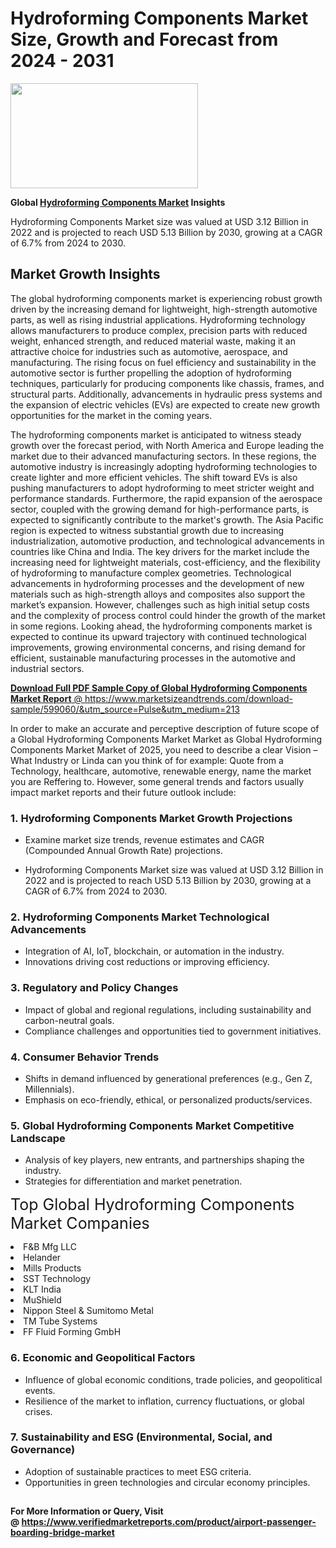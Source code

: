 <H1>Hydroforming Components Market Size, Growth and Forecast from 2024 - 2031</H1><img class="aligncenter size-medium wp-image-584254" src="https://thirdeyenews.in/wp-content/uploads/2024/09/Global-Market-Research-300x168.jpeg" alt="" width="300" height="168" /><p><strong>Global&nbsp;<a href="https://www.marketsizeandtrends.com/download-sample/599060/&amp;utm_source=Pulse&amp;utm_medium=213">Hydroforming Components Market</a> Insights</strong></p><p>Hydroforming Components Market size was valued at USD 3.12 Billion in 2022 and is projected to reach USD 5.13 Billion by 2030, growing at a CAGR of 6.7% from 2024 to 2030.</p><p><h2>Market Growth Insights</h2> <p>The global hydroforming components market is experiencing robust growth driven by the increasing demand for lightweight, high-strength automotive parts, as well as rising industrial applications. Hydroforming technology allows manufacturers to produce complex, precision parts with reduced weight, enhanced strength, and reduced material waste, making it an attractive choice for industries such as automotive, aerospace, and manufacturing. The rising focus on fuel efficiency and sustainability in the automotive sector is further propelling the adoption of hydroforming techniques, particularly for producing components like chassis, frames, and structural parts. Additionally, advancements in hydraulic press systems and the expansion of electric vehicles (EVs) are expected to create new growth opportunities for the market in the coming years.</p> <p><a href="#"></a></p> <p>The hydroforming components market is anticipated to witness steady growth over the forecast period, with North America and Europe leading the market due to their advanced manufacturing sectors. In these regions, the automotive industry is increasingly adopting hydroforming technologies to create lighter and more efficient vehicles. The shift toward EVs is also pushing manufacturers to adopt hydroforming to meet stricter weight and performance standards. Furthermore, the rapid expansion of the aerospace sector, coupled with the growing demand for high-performance parts, is expected to significantly contribute to the market's growth. The Asia Pacific region is expected to witness substantial growth due to increasing industrialization, automotive production, and technological advancements in countries like China and India. The key drivers for the market include the increasing need for lightweight materials, cost-efficiency, and the flexibility of hydroforming to manufacture complex geometries. Technological advancements in hydroforming processes and the development of new materials such as high-strength alloys and composites also support the market’s expansion. However, challenges such as high initial setup costs and the complexity of process control could hinder the growth of the market in some regions. Looking ahead, the hydroforming components market is expected to continue its upward trajectory with continued technological improvements, growing environmental concerns, and rising demand for efficient, sustainable manufacturing processes in the automotive and industrial sectors.</p> <p><a href="#"></p><p><span class=""><strong>Download Full PDF Sample Copy of Global Hydroforming Components Market Report</strong> @ <a href="https://www.marketsizeandtrends.com/download-sample/599060/&amp;utm_source=Pulse&amp;utm_medium=213" target="_blank">https://www.marketsizeandtrends.com/download-sample/599060/&amp;utm_source=Pulse&amp;utm_medium=213</a></span></p><p>In order to make an accurate and perceptive description of future scope of a Global&nbsp;Hydroforming Components Market Market as Global&nbsp;Hydroforming Components Market Market of 2025, you need to describe a clear Vision &ndash; What Industry or Linda can you think of for example: Quote from a Technology, healthcare, automotive, renewable energy, name the market you are Reffering to. However, some general trends and factors usually impact market reports and their future outlook include:</p><h3>1.&nbsp;<strong>Hydroforming Components Market Growth Projections</strong></h3><ul><li>Examine market size trends, revenue estimates and CAGR (Compounded Annual Growth Rate) projections.</li><li><p>Hydroforming Components Market size was valued at USD 3.12 Billion in 2022 and is projected to reach USD 5.13 Billion by 2030, growing at a CAGR of 6.7% from 2024 to 2030.</p></li></ul><h3>2.&nbsp;<strong>Hydroforming Components Market Technological Advancements</strong></h3><ul><li>Integration of AI, IoT, blockchain, or automation in the industry.</li><li>Innovations driving cost reductions or improving efficiency.</li></ul><h3>3.&nbsp;<strong>Regulatory and Policy Changes</strong></h3><ul><li>Impact of global and regional regulations, including sustainability and carbon-neutral goals.</li><li>Compliance challenges and opportunities tied to government initiatives.</li></ul><h3>4.&nbsp;<strong>Consumer Behavior Trends</strong></h3><ul><li>Shifts in demand influenced by generational preferences (e.g., Gen Z, Millennials).</li><li>Emphasis on eco-friendly, ethical, or personalized products/services.</li></ul><h3>5.&nbsp;<strong>Global Hydroforming Components Market Competitive Landscape</strong></h3><ul><li>Analysis of key players, new entrants, and partnerships shaping the industry.</li><li>Strategies for differentiation and market penetration.</li></ul><p data-pm-slice="1 1 []"><span style="color: inherit; font-family: inherit; font-size: 25px;">Top Global Hydroforming Components Market Companies</span></p><div class="" data-test-id=""><p><li>F&B Mfg LLC</li><li> Helander</li><li> Mills Products</li><li> SST Technology</li><li> KLT India</li><li> MuShield</li><li> Nippon Steel & Sumitomo Metal</li><li> TM Tube Systems</li><li> FF Fluid Forming GmbH</li></p></div><h3>6.&nbsp;<strong>Economic and Geopolitical Factors</strong></h3><ul><li>Influence of global economic conditions, trade policies, and geopolitical events.</li><li>Resilience of the market to inflation, currency fluctuations, or global crises.</li></ul><h3>7.&nbsp;<strong>Sustainability and ESG (Environmental, Social, and Governance)</strong></h3><ul><li>Adoption of sustainable practices to meet ESG criteria.</li><li>Opportunities in green technologies and circular economy principles.</li></ul><h2><strong style="font-size: 14px;">For More Information or Query, Visit @&nbsp;</strong><a style="background-color: #ffffff; font-size: 14px;" href="https://www.marketsizeandtrends.com/report/hydroforming-components-market/" target="_blank">https://www.verifiedmarketreports.com/product/airport-passenger-boarding-bridge-market</a></h2>
